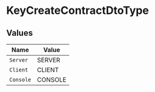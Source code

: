 # KeyCreateContractDtoType


## Values

| Name      | Value     |
| --------- | --------- |
| `Server`  | SERVER    |
| `Client`  | CLIENT    |
| `Console` | CONSOLE   |